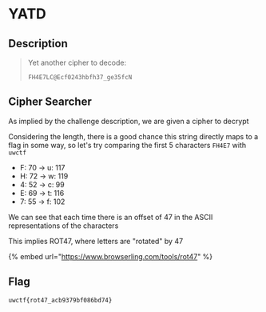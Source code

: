 # YATD

## Description

> Yet another cipher to decode:
>
> ```
> FH4E7LC@Ecf0243hbfh37_ge35fcN
> ```

## Cipher Searcher

As implied by the challenge description, we are given a cipher to decrypt

Considering the length, there is a good chance this string directly maps to a flag in some way, so let's try comparing the first 5 characters `FH4E7` with `uwctf`

* F: 70 -> u: 117
* H: 72 -> w: 119
* 4: 52 -> c: 99
* E: 69 -> t: 116
* 7: 55 -> f: 102

We can see that each time there is an offset of 47 in the ASCII representations of the characters

This implies ROT47, where letters are "rotated" by 47

{% embed url="https://www.browserling.com/tools/rot47" %}

## Flag

`uwctf{rot47_acb9379bf086bd74}`
